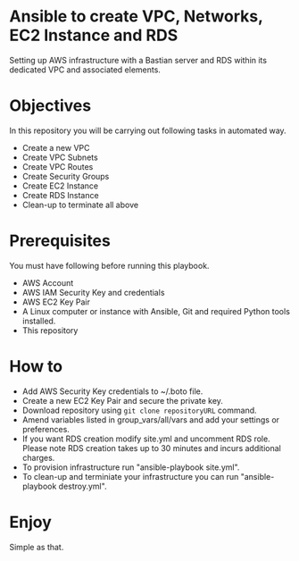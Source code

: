 # Ansible to create VPC, Networks, EC2 Instance and RDS
Setting up AWS infrastructure with a Bastian server and RDS within its dedicated VPC and associated elements.

# Objectives
In this repository you will be carrying out following tasks in automated way.
 * Create a new VPC
 * Create VPC Subnets
 * Create VPC Routes
 * Create Security Groups
 * Create EC2 Instance
 * Create RDS Instance
 * Clean-up to terminate all above

# Prerequisites
You must have following before running this playbook.
 * AWS Account
 * AWS IAM Security Key and credentials
 * AWS EC2 Key Pair
 * A Linux computer or instance with Ansible, Git and required Python tools installed.
 * This repository
 
# How to

 * Add AWS Security Key credentials to ~/.boto file.
 * Create a new EC2 Key Pair and secure the private key.
 * Download repository using `git clone repositoryURL` command.
 * Amend variables listed in group_vars/all/vars and add your settings or preferences.
 * If you want RDS creation modify site.yml and uncomment RDS role. Please note RDS creation takes up to 30 minutes and incurs additional charges.
 * To provision infrastructure run "ansible-playbook site.yml".
 * To clean-up and terminiate your infrastructure you can run "ansible-playbook destroy.yml".

# Enjoy
Simple as that.
